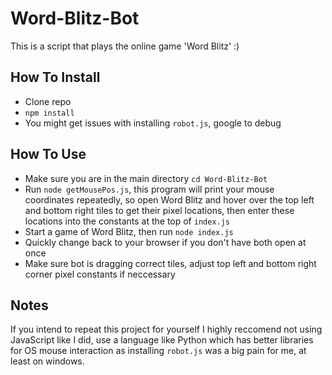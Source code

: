 # Word-Blitz-Bot

This is a script that plays the online game 'Word Blitz' :) 

## How To Install

* Clone repo
* `npm install`
* You might get issues with installing `robot.js`, google to debug

## How To Use

* Make sure you are in the main directory `cd Word-Blitz-Bot`
* Run `node getMousePos.js`, this program will print your mouse coordinates repeatedly, so open Word Blitz and hover over the top left and bottom right tiles to get their pixel locations, then enter these locations into the constants at the top of `index.js`
* Start a game of Word Blitz, then run `node index.js`
* Quickly change back to your browser if you don't have both open at once
* Make sure bot is dragging correct tiles, adjust top left and bottom right corner pixel constants if neccessary 


## Notes

If you intend to repeat this project for yourself I highly reccomend not using JavaScript like I did, use a language like Python which has better libraries for OS mouse interaction as installing `robot.js` was a big pain for me, at least on windows. 




